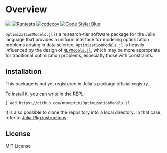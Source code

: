 # Overview

[![](https://img.shields.io/badge/docs-dev-blue.svg)](https://numoptim.github.io/OptimizationModels.jl/dev/)
[![Runtests](https://github.com/numoptim/OptimizationModels.jl/actions/workflows/runtests.yml/badge.svg)](https://github.com/numoptim/OptimizationModels.jl/actions/workflows/runtests.yml)
[![codecov](https://codecov.io/gh/numoptim/OptimizationModels.jl/graph/badge.svg?token=P8JF7XJ1WC)](https://codecov.io/gh/numoptim/OptimizationModels.jl)
[![Code Style: Blue](https://img.shields.io/badge/code%20style-blue-4495d1.svg)](https://github.com/invenia/BlueStyle)



`OptimizationModels.jl` is a research-tier software package for the Julia
language that provides a uniform interface for modeling optimization problems
arising in data science.
`OptimizationModels.jl` is heavily influenced by the design of
[`NLPModels.jl`](https://github.com/JuliaSmoothOptimizers/NLPModels.jl),
which may be more appropriate for traditional optimization problems,
especially those with constraints. 


## Installation

This package is not yet registered in Julia's package official registry.

To install it, you can write in the REPL:

```
] add https://github.com/numoptim/OptimizationModels.jl
```

It is also possible to clone the repository into a local directory. 
In that case, refer to [Julia Pkg instructions](
    https://pkgdocs.julialang.org/v1/environments/#Using-someone-else's-project
).

## License

MIT License
